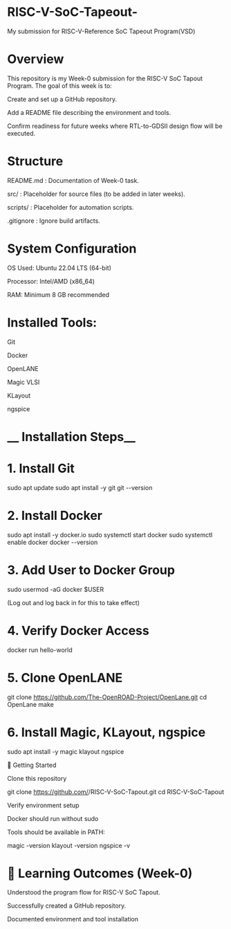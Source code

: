 # RISC-V-SoC-Tapeout-
My submission for RISC-V-Reference SoC Tapeout Program(VSD)

# **Overview**

This repository is my Week-0 submission for the RISC-V SoC Tapout Program.
The goal of this week is to:

Create and set up a GitHub repository.

Add a README file describing the environment and tools.

Confirm readiness for future weeks where RTL-to-GDSII design flow will be executed.

 #  __Structure__

README.md : Documentation of Week-0 task.

src/ : Placeholder for source files (to be added in later weeks).

scripts/ : Placeholder for automation scripts.

.gitignore : Ignore build artifacts.

#  __System Configuration__

OS Used: Ubuntu 22.04 LTS (64-bit)

Processor: Intel/AMD (x86_64)

RAM: Minimum 8 GB recommended

# __Installed Tools:__

Git

Docker

OpenLANE

Magic VLSI

KLayout

ngspice

# __ Installation Steps__

 # __1. Install Git__
sudo apt update
sudo apt install -y git
git --version

 # __2. Install Docker__
sudo apt install -y docker.io
sudo systemctl start docker
sudo systemctl enable docker
docker --version

 # __3. Add User to Docker Group__
sudo usermod -aG docker $USER


(Log out and log back in for this to take effect)

 # __4. Verify Docker Access__
docker run hello-world

 # __5. Clone OpenLANE__
git clone https://github.com/The-OpenROAD-Project/OpenLane.git
cd OpenLane
make

 # __6. Install Magic, KLayout, ngspice__
sudo apt install -y magic klayout ngspice

🚀 Getting Started

Clone this repository

git clone https://github.com/<your-username>/RISC-V-SoC-Tapout.git
cd RISC-V-SoC-Tapout


Verify environment setup

Docker should run without sudo

Tools should be available in PATH:

magic -version
klayout -version
ngspice -v

# __🎯 Learning Outcomes (Week-0)__

Understood the program flow for RISC-V SoC Tapout.

Successfully created a GitHub repository.

Documented environment and tool installation
